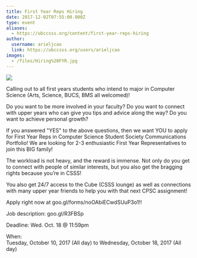 ```yaml
---
title: First Year Reps Hiring 
date: 2017-12-02T07:55:00.000Z
type: event
aliases:
  - https://ubccsss.org/content/first-year-reps-hiring
author:
  username: arieljcao
  link: https://ubccsss.org/users/arieljcao
images:
  - /files/Hiring%20FYR.jpg
---
```


<div class="field field-name-body field-type-text-with-summary field-label-hidden"><div class="field-items"><div class="field-item even"><p><img src="https://ubccsss.org/files/Hiring%20FYR.jpg" style="max-width: 100%"></p>

<p>Calling out to all first years students who intend to major in Computer Science (Arts, Science, BUCS, BMS all welcomed)!</p>

<p>Do you want to be more involved in your faculty? Do you want to connect with upper years who can give you tips and advice along the way? Do you want to achieve personal growth?</p>

<p>If you answered &quot;YES&quot; to the above questions, then we want YOU to apply for First Year Reps in Computer Science Student Society Communications Portfolio! We are looking for 2-3 enthusiastic First Year Representatives to join this BIG family!</p>

<p>The workload is not heavy, and the reward is immense. Not only do you get to connect with people of similar interests, but you also get the bragging rights because you&#x2019;re in CSSS!</p>

<p>You also get 24/7 access to the Cube (CSSS lounge) as well as connections with many upper year friends to help you with that next CPSC assignment!</p>

<p>Apply right now at goo.gl/forms/noOAbiECwdSUuP3o1!!</p>

<p>Job description: goo.gl/R3FBSp</p>

<p>Deadline: Wed. Oct. 18 @ 11:59pm</p>
</div></div></div><div class="field field-name-field-dates field-type-datetime field-label-above"><div class="field-label">When:&#xA0;</div><div class="field-items"><div class="field-item even"><span class="date-display-range"><span class="date-display-start">Tuesday, October 10, 2017 (All day)</span> to <span class="date-display-end">Wednesday, October 18, 2017 (All day)</span></span></div></div></div>    <footer>
          </footer>